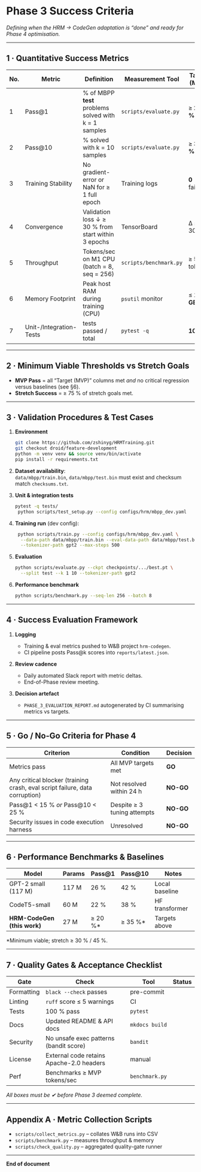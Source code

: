 # Phase 3 Success Criteria  
_Defining when the HRM → CodeGen adaptation is “done” and ready for Phase 4 optimisation._

---

## 1 · Quantitative Success Metrics

| No. | Metric | Definition | Measurement Tool | Target (MVP) | Stretch Goal |
|-----|--------|------------|------------------|---------------|--------------|
| 1   | Pass@1 | % of MBPP **test** problems solved with k = 1 samples | `scripts/evaluate.py` | ≥ **20 %** | ≥ **30 %** |
| 2   | Pass@10 | % solved with k = 10 samples | `scripts/evaluate.py` | ≥ **35 %** | ≥ **45 %** |
| 3   | Training Stability | No gradient-error or NaN for ≥ 1 full epoch | Training logs | **0** failures | — |
| 4   | Convergence | Validation loss ↓ ≥ 30 % from start within 3 epochs | TensorBoard | Δ ≤ –30 % | Δ ≤ –40 % |
| 5   | Throughput | Tokens/sec on M1 CPU (batch = 8, seq = 256) | `scripts/benchmark.py` | ≥ **550** tok/s | ≥ 650 tok/s |
| 6   | Memory Footprint | Peak host RAM during training (CPU) | `psutil` monitor | ≤ **16 GB** | ≤ 12 GB |
| 7   | Unit-/Integration-Tests | tests passed / total | `pytest -q` | **100 %** | — |

---

## 2 · Minimum Viable Thresholds vs Stretch Goals
* **MVP Pass** = all “Target (MVP)” columns met _and_ no critical regression versus baselines (see §6).  
* **Stretch Success** = ≥ 75 % of stretch goals met.

---

## 3 · Validation Procedures & Test Cases

1. **Environment**  
   ```bash
   git clone https://github.com/zshinyg/HRMTraining.git
   git checkout droid/feature-development
   python -m venv venv && source venv/bin/activate
   pip install -r requirements.txt
   ```

2. **Dataset availability**:  
   `data/mbpp/train.bin`, `data/mbpp/test.bin` must exist and checksum match `checksums.txt`.

3. **Unit & integration tests**  
   ```bash
   pytest -q tests/
    python scripts/test_setup.py --config configs/hrm/mbpp_dev.yaml
   ```

4. **Training run** (dev config):  
   ```bash
    python scripts/train.py --config configs/hrm/mbpp_dev.yaml \
     --data-path data/mbpp/train.bin --eval-data-path data/mbpp/test.bin \
     --tokenizer-path gpt2 --max-steps 500
   ```

5. **Evaluation**  
   ```bash
   python scripts/evaluate.py --ckpt checkpoints/.../best.pt \
     --split test --k 1 10 --tokenizer-path gpt2
   ```

6. **Performance benchmark**  
   ```bash
   python scripts/benchmark.py --seq-len 256 --batch 8
   ```

---

## 4 · Success Evaluation Framework

1. **Logging**  
   * Training & eval metrics pushed to W&B project `hrm-codegen`.
   * CI pipeline posts Pass@k scores into `reports/latest.json`.

2. **Review cadence**  
   * Daily automated Slack report with metric deltas.  
   * End-of-Phase review meeting.

3. **Decision artefact**  
   * `PHASE_3_EVALUATION_REPORT.md` autogenerated by CI summarising metrics vs targets.

---

## 5 · Go / No-Go Criteria for Phase 4

| Criterion | Condition | Decision |
|-----------|-----------|----------|
| Metrics pass | All MVP targets met | **GO** |
| Any critical blocker (training crash, eval script failure, data corruption) | Not resolved within 24 h | **NO-GO** |
| Pass@1 < 15 % _or_ Pass@10 < 25 % | Despite ≥ 3 tuning attempts | **NO-GO** |
| Security issues in code execution harness | Unresolved | **NO-GO** |

---

## 6 · Performance Benchmarks & Baselines

| Model | Params | Pass@1 | Pass@10 | Notes |
|-------|--------|--------|---------|-------|
| GPT-2 small (117 M) | 117 M | 26 % | 42 % | Local baseline |
| CodeT5-small | 60 M | 22 % | 38 % | HF transformer |
| **HRM-CodeGen (this work)** | 27 M | ≥ 20 %* | ≥ 35 %* | Targets above |

\*Minimum viable; stretch ≥ 30 % / 45 %.

---

## 7 · Quality Gates & Acceptance Checklist

| Gate | Check | Tool | Status |
|------|-------|------|--------|
| Formatting | `black --check` passes | pre-commit |  |
| Linting | `ruff` score ≤ 5 warnings | CI |  |
| Tests | 100 % pass | `pytest` |  |
| Docs | Updated README & API docs | `mkdocs build` |  |
| Security | No unsafe exec patterns (bandit score) | `bandit` |  |
| License | External code retains Apache-2.0 headers | manual |  |
| Perf | Benchmarks ≥ MVP tokens/sec | `benchmark.py` |  |

_All boxes must be ✔ before Phase 3 deemed complete._

---

## Appendix A · Metric Collection Scripts
* `scripts/collect_metrics.py` – collates W&B runs into CSV  
* `scripts/benchmark.py` – measures throughput & memory  
* `scripts/check_quality.py` – aggregated quality-gate runner

---

**End of document**
